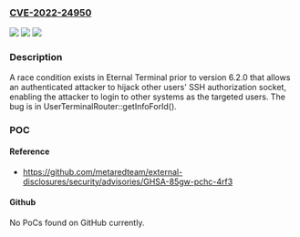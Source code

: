 ### [CVE-2022-24950](https://cve.mitre.org/cgi-bin/cvename.cgi?name=CVE-2022-24950)
![](https://img.shields.io/static/v1?label=Product&message=Eternal%20Terminal&color=blue)
![](https://img.shields.io/static/v1?label=Version&message=%3C%206.2.0%20&color=brighgreen)
![](https://img.shields.io/static/v1?label=Vulnerability&message=Race%20Condition%20(CWE-362)&color=brighgreen)

### Description

A race condition exists in Eternal Terminal prior to version 6.2.0 that allows an authenticated attacker to hijack other users' SSH authorization socket, enabling the attacker to login to other systems as the targeted users. The bug is in UserTerminalRouter::getInfoForId().

### POC

#### Reference
- https://github.com/metaredteam/external-disclosures/security/advisories/GHSA-85gw-pchc-4rf3

#### Github
No PoCs found on GitHub currently.

